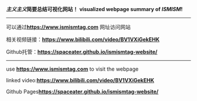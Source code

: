 __*主义主义*简要总结可视化网站！__
__visualized webpage summary of *ISMISM*!__
*****
可以通过**https://www.ismismtag.com** 网址访问网站

相关视频链接：**https://www.bilibili.com/video/BV1VXiGekEHK**

Github托管：**https://spaceater.github.io/ismismtag-website/**
*****
use **https://www.ismismtag.com** to visit the webpage

linked video:**https://www.bilibili.com/video/BV1VXiGekEHK**

Github Pages**https://spaceater.github.io/ismismtag-website/**
